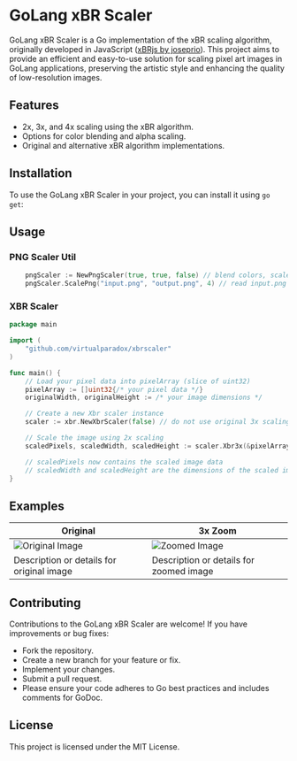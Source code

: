 # GoLang xBR Scaler

GoLang xBR Scaler is a Go implementation of the xBR scaling algorithm, 
originally developed in JavaScript ([xBRjs by joseprio](https://github.com/joseprio/xBRjs/blob/master/src/index.js)). This project aims 
to provide an efficient and easy-to-use solution for scaling pixel art 
images in GoLang applications, preserving the artistic style and enhancing 
the quality of low-resolution images.

## Features

- 2x, 3x, and 4x scaling using the xBR algorithm.
- Options for color blending and alpha scaling.
- Original and alternative xBR algorithm implementations.

## Installation

To use the GoLang xBR Scaler in your project, you can install it using `go get`:

## Usage

### PNG Scaler Util
```go
    pngScaler := NewPngScaler(true, true, false) // blend colors, scale alpha, do not use original 3x impl
    pngScaler.ScalePng("input.png", "output.png", 4) // read input.png and write 4x output to output.png
```

### XBR Scaler
```go
package main

import (
    "github.com/virtualparadox/xbrscaler"
)

func main() {
    // Load your pixel data into pixelArray (slice of uint32)
    pixelArray := []uint32{/* your pixel data */}
    originalWidth, originalHeight := /* your image dimensions */

    // Create a new Xbr scaler instance
    scaler := xbr.NewXbrScaler(false) // do not use original 3x scaling implementation

    // Scale the image using 2x scaling
    scaledPixels, scaledWidth, scaledHeight := scaler.Xbr3x(&pixelArray, originalWidth, originalHeight, true, true)

    // scaledPixels now contains the scaled image data
    // scaledWidth and scaledHeight are the dimensions of the scaled image
}
```

## Examples
| Original | 3x Zoom |
|----------|---------|
| ![Original Image](URL_to_original_image) | ![Zoomed Image](URL_to_zoomed_image) |
| Description or details for original image | Description or details for zoomed image |


## Contributing
Contributions to the GoLang xBR Scaler are welcome! If you have improvements or bug fixes:

* Fork the repository.
* Create a new branch for your feature or fix.
* Implement your changes.
* Submit a pull request.
* Please ensure your code adheres to Go best practices and includes comments for GoDoc.

## License
This project is licensed under the MIT License.